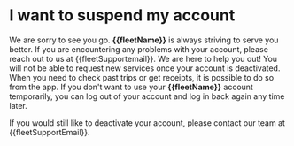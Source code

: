 <h1>I want to suspend my account</h1>

We are sorry to see you go. **{{fleetName}}** is always striving to serve you better. If you are encountering any problems with your account, please reach out to us at {{fleetSupportemail}}. We are here to help you out!
You will not be able to request new services once your account is deactivated. When you need to check past trips or get receipts, it is possible to do so from the app.
If you don't want to use your **{{fleetName}}** account temporarily, you can log out of your account and log in back again any time later.

If you would still like to deactivate your account, please contact our team at {{fleetSupportEmail}}.
